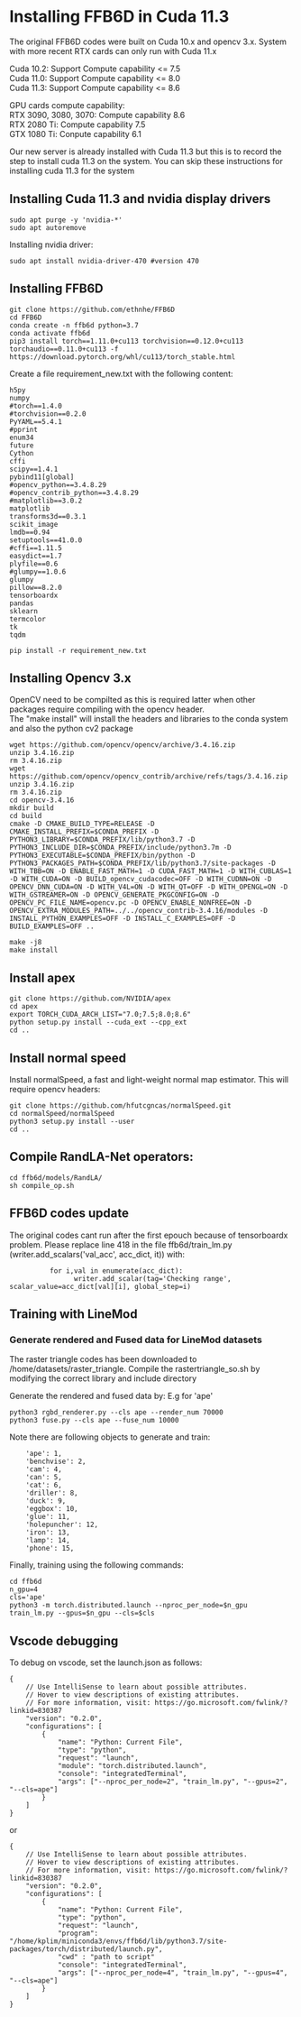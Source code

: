 # Installing FFB6D in Cuda 11.3
The original FFB6D codes were built on Cuda 10.x and opencv 3.x. System with more recent RTX cards can only run with Cuda 11.x

Cuda 10.2: Support Compute capability <= 7.5 <br/>
Cuda 11.0: Support Compute capability <= 8.0 <br/>
Cuda 11.3: Support Compute capability <= 8.6 <br/>

GPU cards compute capability: <br/>
RTX 3090, 3080, 3070: Compute capability 8.6 <br/>
RTX 2080 Ti: Compute capability 7.5 <br/>
GTX 1080 Ti: Conpute capability 6.1 <br/>

Our new server is already installed with Cuda 11.3 but this is to record the step to install cuda 11.3 on the system.
You can skip these instructions for installing cuda 11.3 for the system
## Installing Cuda 11.3 and nvidia display drivers
```
sudo apt purge -y 'nvidia-*'
sudo apt autoremove
```
Installing nvidia driver:
```
sudo apt install nvidia-driver-470 #version 470
```

## Installing FFB6D

```
git clone https://github.com/ethnhe/FFB6D
cd FFB6D
conda create -n ffb6d python=3.7
conda activate ffb6d
pip3 install torch==1.11.0+cu113 torchvision==0.12.0+cu113 torchaudio==0.11.0+cu113 -f https://download.pytorch.org/whl/cu113/torch_stable.html
```
Create a file requirement_new.txt with the following content:
```
h5py
numpy
#torch==1.4.0
#torchvision==0.2.0
PyYAML==5.4.1
#pprint
enum34
future
Cython
cffi
scipy==1.4.1
pybind11[global]
#opencv_python==3.4.8.29
#opencv_contrib_python==3.4.8.29
#matplotlib==3.0.2
matplotlib
transforms3d==0.3.1
scikit_image
lmdb==0.94
setuptools==41.0.0
#cffi==1.11.5
easydict==1.7
plyfile==0.6
#glumpy==1.0.6
glumpy
pillow==8.2.0
tensorboardx
pandas
sklearn
termcolor
tk
tqdm
```

```
pip install -r requirement_new.txt
```
## Installing Opencv 3.x
OpenCV need to be compilted as this is required latter when other packages require compiling with the opencv header. <br/>
The "make install" will install the headers and libraries to the conda system and also the python cv2 package 
```
wget https://github.com/opencv/opencv/archive/3.4.16.zip
unzip 3.4.16.zip
rm 3.4.16.zip
wget https://github.com/opencv/opencv_contrib/archive/refs/tags/3.4.16.zip
unzip 3.4.16.zip
rm 3.4.16.zip
cd opencv-3.4.16
mkdir build
cd build
cmake -D CMAKE_BUILD_TYPE=RELEASE -D CMAKE_INSTALL_PREFIX=$CONDA_PREFIX -D PYTHON3_LIBRARY=$CONDA_PREFIX/lib/python3.7 -D PYTHON3_INCLUDE_DIR=$CONDA_PREFIX/include/python3.7m -D PYTHON3_EXECUTABLE=$CONDA_PREFIX/bin/python -D PYTHON3_PACKAGES_PATH=$CONDA_PREFIX/lib/python3.7/site-packages -D WITH_TBB=ON -D ENABLE_FAST_MATH=1 -D CUDA_FAST_MATH=1 -D WITH_CUBLAS=1 -D WITH_CUDA=ON -D BUILD_opencv_cudacodec=OFF -D WITH_CUDNN=ON -D OPENCV_DNN_CUDA=ON -D WITH_V4L=ON -D WITH_QT=OFF -D WITH_OPENGL=ON -D WITH_GSTREAMER=ON -D OPENCV_GENERATE_PKGCONFIG=ON -D OPENCV_PC_FILE_NAME=opencv.pc -D OPENCV_ENABLE_NONFREE=ON -D OPENCV_EXTRA_MODULES_PATH=../../opencv_contrib-3.4.16/modules -D INSTALL_PYTHON_EXAMPLES=OFF -D INSTALL_C_EXAMPLES=OFF -D BUILD_EXAMPLES=OFF ..

make -j8
make install
```
## Install apex
```
git clone https://github.com/NVIDIA/apex
cd apex
export TORCH_CUDA_ARCH_LIST="7.0;7.5;8.0;8.6"
python setup.py install --cuda_ext --cpp_ext
cd ..

```
## Install normal speed
Install normalSpeed, a fast and light-weight normal map estimator. This will require opencv headers:
```
git clone https://github.com/hfutcgncas/normalSpeed.git
cd normalSpeed/normalSpeed
python3 setup.py install --user
cd ..
```
## Compile RandLA-Net operators:
```
cd ffb6d/models/RandLA/
sh compile_op.sh
```
## FFB6D codes update
The original codes cant run after the first epouch because of tensorboardx problem.
Please replace line 418 in the file ffb6d/train_lm.py (writer.add_scalars('val_acc', acc_dict, it)) with:

```
          for i,val in enumerate(acc_dict):
                writer.add_scalar(tag='Checking range', scalar_value=acc_dict[val][i], global_step=i)
```

## Training with LineMod

### Generate rendered and Fused data for LineMod datasets
The raster triangle codes has been downloaded to /home/datasets/raster_triangle. Compile the rastertriangle_so.sh by modifying the correct library and include directory

Generate the  rendered and fused data by:
E.g for 'ape'
```
python3 rgbd_renderer.py --cls ape --render_num 70000
python3 fuse.py --cls ape --fuse_num 10000
```
Note there are following objects to generate and train:
```
    'ape': 1,
    'benchvise': 2,
    'cam': 4,
    'can': 5,
    'cat': 6,
    'driller': 8,
    'duck': 9,
    'eggbox': 10,
    'glue': 11,
    'holepuncher': 12,
    'iron': 13,
    'lamp': 14,
    'phone': 15,
```
Finally, training using the following commands:

```
cd ffb6d
n_gpu=4
cls='ape'
python3 -m torch.distributed.launch --nproc_per_node=$n_gpu train_lm.py --gpus=$n_gpu --cls=$cls
```
## Vscode debugging

To debug on vscode, set the launch.json as follows:

```
{
    // Use IntelliSense to learn about possible attributes.
    // Hover to view descriptions of existing attributes.
    // For more information, visit: https://go.microsoft.com/fwlink/?linkid=830387
    "version": "0.2.0",
    "configurations": [
        {
            "name": "Python: Current File",
            "type": "python",
            "request": "launch",
            "module": "torch.distributed.launch",
            "console": "integratedTerminal",
            "args": ["--nproc_per_node=2", "train_lm.py", "--gpus=2", "--cls=ape"]
        }
    ]
}
```
or
```
{
    // Use IntelliSense to learn about possible attributes.
    // Hover to view descriptions of existing attributes.
    // For more information, visit: https://go.microsoft.com/fwlink/?linkid=830387
    "version": "0.2.0",
    "configurations": [
        {
            "name": "Python: Current File",
            "type": "python",
            "request": "launch",
            "program": "/home/kplim/miniconda3/envs/ffb6d/lib/python3.7/site-packages/torch/distributed/launch.py",
            "cwd" : "path to script"
            "console": "integratedTerminal",
            "args": ["--nproc_per_node=4", "train_lm.py", "--gpus=4", "--cls=ape"]
        }
    ]
}
```
